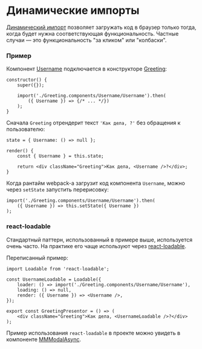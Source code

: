 # Динамические импорты

[Динамический импорт](https://webpack.js.org/api/module-methods/#import-1) позволяет загружать код в браузер только тогда, когда будет нужна соответствующая функциональность. Частные случаи — это функциональность "за кликом" или "колбаски".

### Пример

Компонент [Username](../../../src/experiments/learn_serp_dynamic_imports/features/Greeting/Greeting.components/Username/Username.tsx) подключается в конструкторе [Greeting](../../../src/experiments/learn_serp_dynamic_imports/features/Greeting/Greeting@desktop.tsx):

``` tsx
constructor() {
    super({});

    import('./Greeting.components/Username/Username').then(
        ({ Username }) => {/* ... */})
    );
}
```

Сначала `Greeting` отрендерит текст `'Как дела, ?'` без обращения к пользователю:

``` tsx
state = { Username: () => null };

render() {
    const { Username } = this.state;

    return <div className="Greeting">Как дела, <Username />?</div>;
}
```

Когда рантайм webpack-а загрузит код компонента `Username`, можно через `setState` запустить перерисовку:

``` tsx
import('./Greeting.components/Username/Username').then(
    ({ Username }) => this.setState({ Username })
);
```

### react-loadable

Стандартный паттерн, использованный в примере выше, используется очень часто. На практике его чаще используют через [react-loadable](https://github.com/jamiebuilds/react-loadable).

Переписанный пример:

``` tsx
import Loadable from 'react-loadable';

const UsernameLoadable = Loadable({
    loader: () => import('./Greeting.components/Username/Username'),
    loading: () => null,
    render: ({ Username }) => <Username />,
});

export const GreetingPresentor = () => (
    <div className="Greeting">Как дела, <UsernameLoadable />?</div>
);
```

Пример использования `react-loadable` в проекте можно увидеть в компоненте [MMModalAsync](../../../src/components/MMModalAsync).
